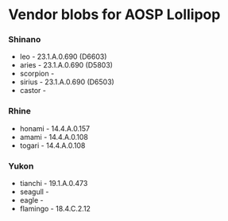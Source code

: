# Vendor blobs for AOSP Lollipop

### Shinano
* leo      - 23.1.A.0.690 (D6603)
* aries    - 23.1.A.0.690 (D5803)
* scorpion -
* sirius   - 23.1.A.0.690 (D6503)
* castor   -

### Rhine
* honami   - 14.4.A.0.157
* amami    - 14.4.A.0.108
* togari   - 14.4.A.0.108

### Yukon
* tianchi  - 19.1.A.0.473
* seagull  -
* eagle    -
* flamingo - 18.4.C.2.12
